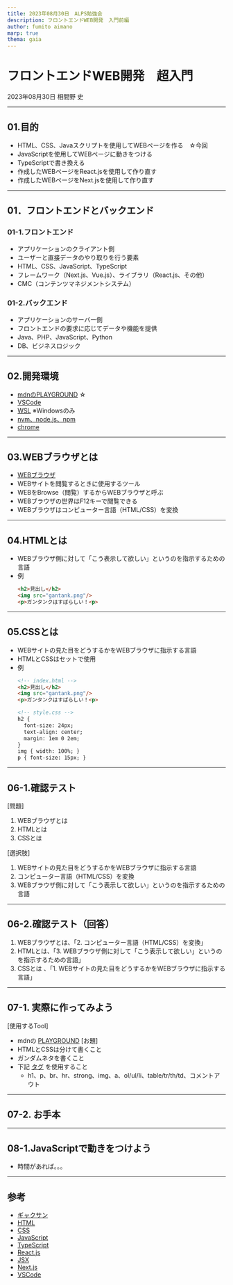 ```yaml
---
title: 2023年08月30日　ALPS勉強会
description: フロントエンドWEB開発　入門前編
author: fumito aimano
marp: true
thema: gaia
---
```


# フロントエンドWEB開発　超入門

2023年08月30日
相間野 史

---

## 01.目的

- HTML、CSS、Javaスクリプトを使用してWEBページを作る　☆今回
- JavaScriptを使用してWEBページに動きをつける
- TypeScriptで書き換える
- 作成したWEBページをReact.jsを使用して作り直す
- 作成したWEBページをNext.jsを使用して作り直す

---

## 01．フロントエンドとバックエンド

### 01-1.フロントエンド

- アプリケーションのクライアント側
- ユーザーと直接データのやり取りを行う要素
- HTML、CSS、JavaScript、TypeScript
- フレームワーク（Next.js、Vue.js）、ライブラリ（React.js、その他）
- CMC（コンテンツマネジメントシステム）

### 01-2.バックエンド

- アプリケーションのサーバー側
- フロントエンドの要求に応じてデータや機能を提供
- Java、PHP、JavaScript、Python
- DB、ビジネスロジック

---

## 02.開発環境

- [mdnのPLAYGROUND](https://developer.mozilla.org/ja/play) ☆
- [VSCode](https://code.visualstudio.com/)
- [WSL](https://learn.microsoft.com/ja-jp/windows/wsl/install) ※Windowsのみ
- [nvm、node.js、npm](https://learn.microsoft.com/ja-jp/windows/dev-environment/javascript/nodejs-on-wsl)
- [chrome](https://www.google.com/intl/ja/chrome/)

---

## 03.WEBブラウザとは

- [WEBブラウザ](https://webliker.info/material/html-css-super-beginner01/)
- WEBサイトを閲覧するときに使用するツール
- WEBをBrowse（閲覧）するからWEBブラウザと呼ぶ
- WEBブラウザの世界はF12キーで閲覧できる
- WEBブラウザはコンピューター言語（HTML/CSS）を変換

---

## 04.HTMLとは

- WEBブラウザ側に対して「こう表示して欲しい」というのを指示するための言語
- 例
    ```html
    <h2>見出し</h2>
    <img src="gantank.png"/>
    <p>ガンタンクはすばらしい！<p>
    ```

---

## 05.CSSとは

- WEBサイトの見た目をどうするかをWEBブラウザに指示する言語
- HTMLとCSSはセットで使用
- 例
    ```html
    <!-- index.html -->
    <h2>見出し</h2>
    <img src="gantank.png"/>
    <p>ガンタンクはすばらしい！<p>
    
    <!-- style.css -->
    h2 {
      font-size: 24px;
      text-align: center;
      margin: 1em 0 2em;
    }
    img { width: 100%; }
    p { font-size: 15px; }
    ```

---

## 06-1.確認テスト

[問題]
1. WEBブラウザとは
1. HTMLとは
1. CSSとは 

[選択肢]

1. WEBサイトの見た目をどうするかをWEBブラウザに指示する言語
1. コンピューター言語（HTML/CSS）を変換
1. WEBブラウザ側に対して「こう表示して欲しい」というのを指示するための言語

---

## 06-2.確認テスト（回答）

1. WEBブラウザとは、「2. コンピューター言語（HTML/CSS）を変換」
1. HTMLとは、「3. WEBブラウザ側に対して「こう表示して欲しい」というのを指示するための言語」
1. CSSとは 、「1. WEBサイトの見た目をどうするかをWEBブラウザに指示する言語」

---

## 07-1. 実際に作ってみよう

[使用するTool]
- mdnの [PLAYGROUND](https://developer.mozilla.org/ja/play)
[お題]
- HTMLとCSSは分けて書くこと
- ガンダムネタを書くこと
- 下記 [タグ](https://webliker.info/material/html-css-super-beginner04/) を使用すること
  - h1、p、br、hr、strong、img、a、ol/ul/li、table/tr/th/td、コメントアウト

---

## 07-2. お手本

---

## 08-1.JavaScriptで動きをつけよう

- 時間があれば。。。

---

## 参考

- [ギャクサン](https://webliker.info/material/html-css-super-beginner01/)
- [HTML](https://developer.mozilla.org/ja/docs/Web/HTML)
- [CSS](https://developer.mozilla.org/ja/docs/Web/CSS)
- [JavaScript](https://developer.mozilla.org/ja/docs/Web/JavaScript)
- [TypeScript]()
- [React.js](https://ja.react.dev/)
- [JSX](https://ja.react.dev/learn/writing-markup-with-jsx)
- [Next.js](https://nextjs.org/)
- [VSCode](https://code.visualstudio.com/)
